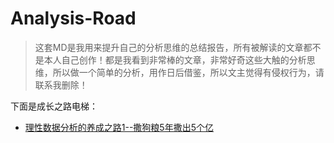 # Analysis-Road

> 这套MD是我用来提升自己的分析思维的总结报告，所有被解读的文章都不是本人自己创作！都是我看到非常棒的文章，非常好奇这些大触的分析思维，所以做一个简单的分析，用作日后借鉴，所以文主觉得有侵权行为，请联系我删除！

下面是成长之路电梯：
- [理性数据分析的养成之路1--撒狗粮5年撒出5个亿](https://github.com/AAAlvin/Analysis-Road/blob/master/Article/%E6%95%B0%E6%8D%AE%E5%86%B0%E5%B1%B1-%E7%90%86%E6%80%A7%E5%88%86%E6%9E%90%E7%9A%84%E5%85%BB%E6%88%90%E4%B9%8B%E8%B7%AF1.md)
